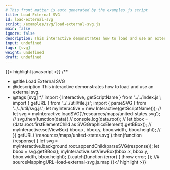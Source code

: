 ```yaml
---
# This front matter is auto generated by the examples.js script
title: Load External SVG
id: load-external-svg
script: /examples/svg/load-external-svg.js
main: false
ignore: false
description: This interactive demonstrates how to load and use an external svg.
input: undefined
tags: [svg]
weight: undefined
draft: undefined
---
```


{{< highlight javascript >}}
/**
* @title Load External SVG
* @description This interactive demonstrates how to load and use an external svg.
* @tags [svg]
*/
import { Interactive, getScriptName } from '../../index.js';
import { getURL } from '../../util/file.js';
import { parseSVG } from '../../util/svg.js';
let myInteractive = new Interactive(getScriptName());
// let svg = myInteractive.loadSVG('/resources/maps/united-states.svg');
// svg.then(function(data){
//   console.log(data.root);
//   let bbox = (data.root.firstElementChild as SVGGraphicsElement).getBBox();
//   myInteractive.setViewBox( bbox.x, bbox.y, bbox.width, bbox.height);
// })
getURL('/resources/maps/united-states.svg').then(function (response) {
    let svg = myInteractive.background.root.appendChild(parseSVG(response));
    let bbox = svg.getBBox();
    myInteractive.setViewBox(bbox.x, bbox.y, bbox.width, bbox.height);
}).catch(function (error) {
    throw error;
});
//# sourceMappingURL=load-external-svg.js.map
{{</ highlight >}}


